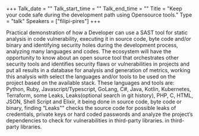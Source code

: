 +++
Talk_date = ""
Talk_start_time = ""
Talk_end_time = ""
Title = "Keep your code safe during the development path using Opensource tools."
Type = "talk"
Speakers = ["filipi-pires"]
+++

Practical demonstration of how a Developer can use a SAST tool for static analysis in code vulnerability, executing it in source code, byte code and/or binary and identifying security holes during the development process, analyzing many languages and codes.
The ecosystem will have the opportunity to know about an open source tool that orchestrates other security tools and identifies security flaws or vulnerabilities in projects and put all results in a database for analysis and generation of metrics, working this analysis with select the languages ​​and/or tools to be used on the project based on the available stack.
These languages and tools are: Python, Ruby, Javascript/Typescript, GoLang, C#, Java, Kotlin, Kubernetes, Terraform, some Leaks, Leaks(optional search in git history), PHP, C, HTML, JSON, Shell Script and Elixir, it being done in source code, byte code or binary, finding “Leaks"" checks the source code for possible leaks of credentials, private keys or hard coded passwords and analyze the project’s dependencies to check for vulnerabilities in third-party libraries. in third-party libraries.
